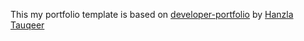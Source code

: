 This my portfolio template is based on [developer-portfolio](https://github.com/1hanzla100/developer-portfolio) by [Hanzla Tauqeer](https://github.com/1hanzla100)
